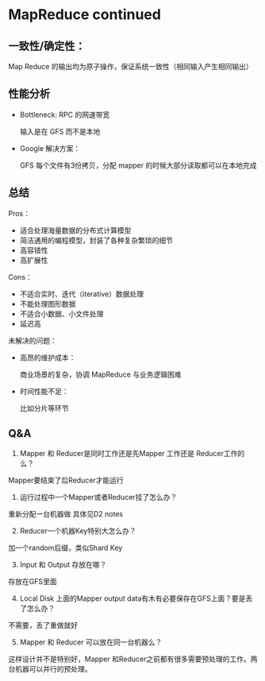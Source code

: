 # MapReduce continued
## 一致性/确定性：
Map Reduce 的输出均为原子操作，保证系统一致性（相同输入产生相同输出）

## 性能分析
- Bottleneck: RPC 的网速带宽

    输入是在 GFS 而不是本地

- Google 解决方案：
    
    GFS 每个文件有3份拷贝，分配 mapper 的时候大部分读取都可以在本地完成

## 总结
Pros：
- 适合处理海量数据的分布式计算模型
- 简洁通用的编程模型，封装了各种复杂繁琐的细节
- 高容错性
- 高扩展性

Cons：
- 不适合实时、迭代（iterative）数据处理
- 不能处理图形数据
- 不适合小数据、小文件处理
- 延迟高

未解决的问题：
- 高昂的维护成本：

    商业场景的复杂，协调 MapReduce 与业务逻辑困难
- 时间性能不足：
    
    比如分片等环节


## Q&A
1. Mapper 和 Reducer是同时工作还是先Mapper 工作还是 Reducer工作的么？

Mapper要结束了后Reducer才能运行

1. 运行过程中一个Mapper或者Reducer挂了怎么办？

重新分配一台机器做 具体见D2 notes

2. Reducer一个机器Key特别大怎么办？

加一个random后缀，类似Shard Key

3. Input 和 Output 存放在哪？

存放在GFS里面

4. Local Disk 上面的Mapper output data有木有必要保存在GFS上面？要是丢了怎么办？

不需要，丢了重做就好

5. Mapper 和 Reducer 可以放在同一台机器么？

这样设计并不是特别好，Mapper 和Reducer之前都有很多需要预处理的工作。两台机器可以并行的预处理。

